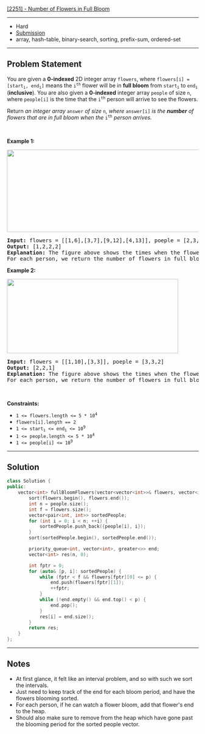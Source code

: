 [[2251] - Number of Flowers in Full Bloom](https://leetcode.com/problems/number-of-flowers-in-full-bloom)

---

- Hard
- [Submission](https://leetcode.com/problems/number-of-flowers-in-full-bloom/submissions/1072884687/)
- array, hash-table, binary-search, sorting, prefix-sum, ordered-set

---

## Problem Statement

<p>You are given a <strong>0-indexed</strong> 2D integer array <code>flowers</code>, where <code>flowers[i] = [start<sub>i</sub>, end<sub>i</sub>]</code> means the <code>i<sup>th</sup></code> flower will be in <strong>full bloom</strong> from <code>start<sub>i</sub></code> to <code>end<sub>i</sub></code> (<strong>inclusive</strong>). You are also given a <strong>0-indexed</strong> integer array <code>people</code> of size <code>n</code>, where <code>people[i]</code> is the time that the <code>i<sup>th</sup></code> person will arrive to see the flowers.</p>

<p>Return <em>an integer array </em><code>answer</code><em> of size </em><code>n</code><em>, where </em><code>answer[i]</code><em> is the <strong>number</strong> of flowers that are in full bloom when the </em><code>i<sup>th</sup></code><em> person arrives.</em></p>

<p>&nbsp;</p>
<p><strong class="example">Example 1:</strong></p>
<img alt="" src="https://assets.leetcode.com/uploads/2022/03/02/ex1new.jpg" style="width: 550px; height: 216px;" />
<pre>
<strong>Input:</strong> flowers = [[1,6],[3,7],[9,12],[4,13]], poeple = [2,3,7,11]
<strong>Output:</strong> [1,2,2,2]
<strong>Explanation: </strong>The figure above shows the times when the flowers are in full bloom and when the people arrive.
For each person, we return the number of flowers in full bloom during their arrival.
</pre>

<p><strong class="example">Example 2:</strong></p>
<img alt="" src="https://assets.leetcode.com/uploads/2022/03/02/ex2new.jpg" style="width: 450px; height: 195px;" />
<pre>
<strong>Input:</strong> flowers = [[1,10],[3,3]], poeple = [3,3,2]
<strong>Output:</strong> [2,2,1]
<strong>Explanation:</strong> The figure above shows the times when the flowers are in full bloom and when the people arrive.
For each person, we return the number of flowers in full bloom during their arrival.
</pre>

<p>&nbsp;</p>
<p><strong>Constraints:</strong></p>

<ul>
	<li><code>1 &lt;= flowers.length &lt;= 5 * 10<sup>4</sup></code></li>
	<li><code>flowers[i].length == 2</code></li>
	<li><code>1 &lt;= start<sub>i</sub> &lt;= end<sub>i</sub> &lt;= 10<sup>9</sup></code></li>
	<li><code>1 &lt;= people.length &lt;= 5 * 10<sup>4</sup></code></li>
	<li><code>1 &lt;= people[i] &lt;= 10<sup>9</sup></code></li>
</ul>


---

## Solution

```cpp
class Solution {
public:
    vector<int> fullBloomFlowers(vector<vector<int>>& flowers, vector<int>& people) {
        sort(flowers.begin(), flowers.end());
        int n = people.size();
        int f = flowers.size();
        vector<pair<int, int>> sortedPeople;
        for (int i = 0; i < n; ++i) {
            sortedPeople.push_back({people[i], i});
        }
        sort(sortedPeople.begin(), sortedPeople.end());

        priority_queue<int, vector<int>, greater<>> end;
        vector<int> res(n, 0);

        int fptr = 0;
        for (auto& [p, i]: sortedPeople) {
            while (fptr < f && flowers[fptr][0] <= p) {
                end.push(flowers[fptr][1]);
                ++fptr;
            }
            while (!end.empty() && end.top() < p) {
                end.pop();
            }
            res[i] = end.size();
        }
        return res;
    }
};
```

---

## Notes

- At first glance, it felt like an interval problem, and so with such we sort the intervals.
- Just need to keep track of the end for each bloom period, and have the flowers blooming sorted.
- For each person, if he can watch a flower bloom, add that flower's end to the heap.
- Should also make sure to remove from the heap which have gone past the blooming period for the sorted people vector.

